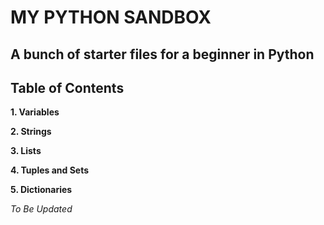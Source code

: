 # MY PYTHON SANDBOX

## A bunch of starter files for a beginner in Python 

## Table of Contents

**1.    Variables**

**2.    Strings**

**3.    Lists**

**4.    Tuples and Sets**

**5.    Dictionaries**






*To Be Updated*